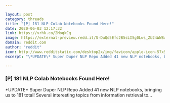 ```yaml
---

layout: post
category: threads
title: "[P] 181 NLP Colab Notebooks Found Here!"
date: 2020-06-03 12:17:32
link: https://vrhk.co/2MoqkCq
image: https://external-preview.redd.it/S-DuQd5Efc2B5sLISg0Lws_Zb24WWBxRYaQLB6TiJwU.jpg?width=1200&height=628.272251309&auto=webp&crop=1200:628.272251309,smart&s=8bbc0273b059c52b3eb9b207b2a686fd16b8741d
domain: reddit.com
author: "reddit"
icon: http://www.redditstatic.com/desktop2x/img/favicon/apple-icon-57x57.png
excerpt: "\*UPDATE\* Super Duper NLP Repo Added 41 new NLP notebooks, bringing us to 181 total! Several interesting topics from information retrieval to..."

---
```


### [P] 181 NLP Colab Notebooks Found Here!

\*UPDATE\* Super Duper NLP Repo Added 41 new NLP notebooks, bringing us to 181 total! Several interesting topics from information retrieval to...